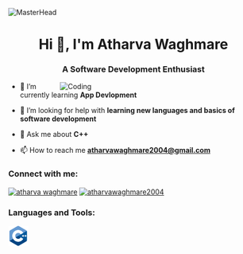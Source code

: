 ![MasterHead](https://img.freepik.com/premium-vector/colorful-banner-with-hands-working-computer-different-electronic-gadgets-devices-symbols-programming-software-development-program-coding_198278-4192.jpg?w=1380)
<h1 align="center">Hi 👋, I'm Atharva Waghmare</h1>
<h3 align="center">A Software Development Enthusiast</h3>
<img align="right" alt="Coding" width="400" src="https://www.lambdatest.com/resources/images/news24.gif">

- 🌱 I’m currently learning **App Devlopment**

- 🤝 I’m looking for help with **learning new languages and basics of software development**

- 💬 Ask me about **C++**

- 📫 How to reach me **atharvawaghmare2004@gmail.com**

<h3 align="left">Connect with me:</h3>
<p align="left">
<a href="https://fb.com/atharva waghmare" target="blank"><img align="center" src="https://raw.githubusercontent.com/rahuldkjain/github-profile-readme-generator/master/src/images/icons/Social/facebook.svg" alt="atharva waghmare" height="30" width="40" /></a>
<a href="https://instagram.com/atharvawaghmare2004" target="blank"><img align="center" src="https://raw.githubusercontent.com/rahuldkjain/github-profile-readme-generator/master/src/images/icons/Social/instagram.svg" alt="atharvawaghmare2004" height="30" width="40" /></a>
</p>

<h3 align="left">Languages and Tools:</h3>
<p align="left"> <a href="https://www.w3schools.com/cpp/" target="_blank" rel="noreferrer"> <img src="https://raw.githubusercontent.com/devicons/devicon/master/icons/cplusplus/cplusplus-original.svg" alt="cplusplus" width="40" height="40"/> </a> </p>

